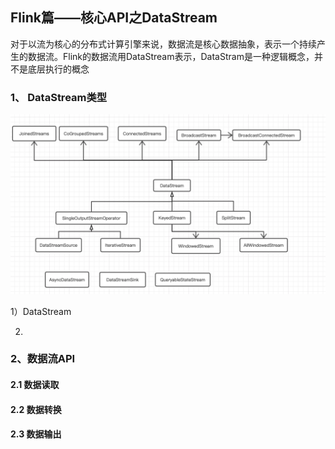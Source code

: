 ## Flink篇——核心API之DataStream

对于以流为核心的分布式计算引擎来说，数据流是核心数据抽象，表示一个持续产生的数据流。Flink的数据流用DataStream表示，DataStram是一种逻辑概念，并不是底层执行的概念



### 1、 DataStream类型

<img src="img/DataStream类图.png" alt="image-20201222235841503" style="zoom:50%;" />



1）DataStream



2)



### 2、数据流API



#### 2.1 数据读取





#### 2.2 数据转换



#### 2.3 数据输出



